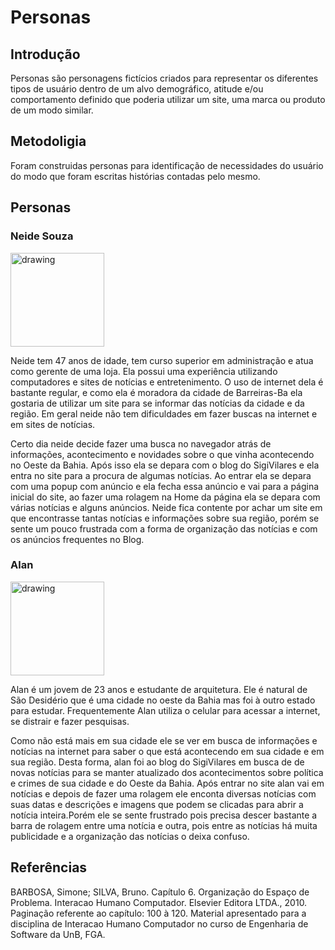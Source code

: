 # Personas

## Introdução

Personas são personagens fictícios criados para representar os diferentes tipos de usuário dentro de um alvo demográfico, atitude e/ou comportamento definido que poderia utilizar um site, uma marca ou produto de um modo similar.

## Metodoligia

Foram construidas personas para identificação de necessidades do usuário do modo que foram escritas histórias contadas pelo mesmo.

## Personas

### Neide Souza

<img src="https://i.imgur.com/b7HPavB.jpg" alt="drawing" width="150"/>

Neide tem 47 anos de idade, tem curso superior em administração e atua como gerente de uma loja. Ela possui uma experiência utilizando computadores e sites de notícias e entretenimento.
O uso de internet dela é bastante regular, e como ela é moradora da cidade de Barreiras-Ba ela gostaria de utilizar um site para se informar das notícias da cidade e da região.
Em geral neide não tem dificuldades em fazer buscas na internet  e em sites de notícias.

Certo dia neide decide fazer uma busca no navegador atrás de informações, acontecimento e novidades sobre o que vinha acontecendo no Oeste da Bahia. Após isso ela se depara com o blog do SigiVilares e ela entra no site para a procura de algumas notícias. Ao entrar ela se depara com uma popup com anúncio e ela fecha essa anúncio e vai para a página inicial do site, ao  fazer uma rolagem na Home da página ela se depara com várias notícias e alguns anúncios. Neide fica contente por achar um site em que encontrasse tantas notícias e informações sobre sua região, porém se sente um pouco frustrada com a forma de organização das notícias e com os anúncios frequentes no Blog.

### Alan

<img src="https://i.imgur.com/HrWxzUR.jpg" alt="drawing" width="150"/>

Alan é um jovem de 23 anos e estudante de arquitetura. Ele é natural de São Desidério que é uma cidade no oeste da Bahia mas foi à outro estado para estudar. Frequentemente Alan utiliza o celular para acessar a internet, se distrair e fazer pesquisas.

Como não está mais em sua cidade ele se ver em busca de informações e notícias na internet para saber o que está acontecendo em sua cidade e em sua região. Desta forma, alan foi ao blog do SigiVilares em busca de de novas notícias para se manter atualizado dos acontecimentos sobre política e crimes de sua cidade e do Oeste da Bahia.
Após entrar no site alan vai em notícias e depois de fazer uma rolagem ele enconta diversas notícias com suas datas e descrições e imagens que podem se clicadas para abrir a notícia inteira.Porém ele se sente frustrado pois precisa descer bastante a barra de rolagem entre uma notícia e outra, pois entre as notícias há muita publicidade e a organização das notícias o deixa confuso.

## Referências

BARBOSA, Simone; SILVA, Bruno. Capítulo 6. Organização do Espaço de Problema. Interacao Humano Computador. Elsevier Editora LTDA., 2010. Paginação referente ao capítulo: 100 à 120. Material apresentado para a disciplina de Interacao Humano Computador no curso de Engenharia de Software da UnB, FGA.
